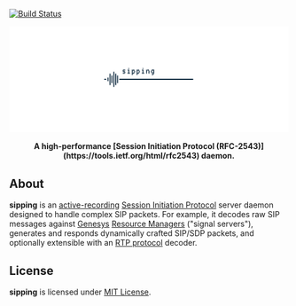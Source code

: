 [![Build Status](https://travis-ci.org/initbar/sipping.svg?branch=master)](https://travis-ci.org/initbar/sipping)

![](./.docs/assets/cover.png)

<div align="center">
  <p><strong>A high-performance [Session Initiation Protocol (RFC-2543)](https://tools.ietf.org/html/rfc2543) daemon.</strong></p>
</div>

## About

**sipping** is an [active-recording](https://en.wikipedia.org/wiki/VoIP_recording) [Session Initiation Protocol](https://www.ietf.org/rfc/rfc3261.txt) server daemon designed to handle complex SIP packets. For example, it decodes raw SIP messages against [Genesys](https://www.genesys.com) [Resource Managers](https://docs.genesys.com/Documentation/GVP/85/GDG/GCRM) ("signal servers"), generates and responds dynamically crafted SIP/SDP packets, and optionally extensible with an [RTP protocol](https://en.wikipedia.org/wiki/Real-time_Transport_Protocol) decoder.

## License

**sipping** is licensed under [MIT License](./LICENSE).
